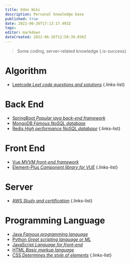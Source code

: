 ```yaml
---
title: Eden Wiki
description: Personal knowledge base
published: true
date: 2022-06-26T17:13:17.493Z
tags: 
editor: markdown
dateCreated: 2022-06-26T12:58:39.036Z
---
```


> Some coding, server-related knowledge
{.is-success}

# Algorithm

- [Leetcode *Leet code questions and solutions*](/home/Algorithm/Leetcode)
{.links-list}

# Back End

- [SpringBoot *Popular java back-end framework*]()
- [MongoDB *Famous NoSQL database*]()
- [Redis *High performance NoSQL database*]()
{.links-list}

# Front End

- [Vue *MVVM front-end framework*]()
- [Element-Plus *Component library for VUE*]()
{.links-list}

# Server

- [AWS *Study and certification*](/home/Server/AWS)
{.links-list}

# Programming Language

- [Java *Famous programming language*]()
- [Python *Great scripting language or ML*]()
- [JavaScript *Language for front-end*]()
- [HTML *Basic markup language*]()
- [CSS *Determines the style of elements*]()
{.links-list}
